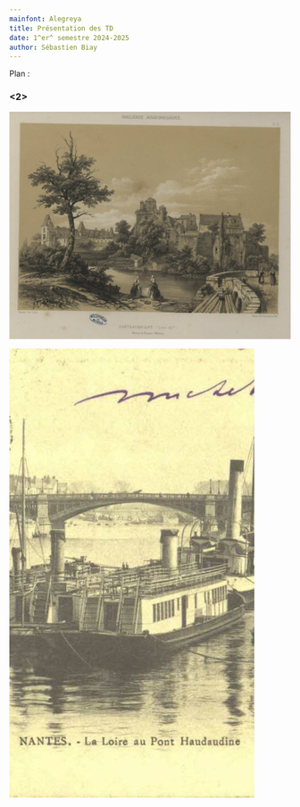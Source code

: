 ```yaml
---
mainfont: Alegreya
title: Présentation des TD
date: 1^er^ semestre 2024-2025
author: Sébastien Biay
---
```


Plan :



[comment]: <> (FINET)


### <2>


![Châteaubriant, Hippolyte Lalaisse et Félix Benoist, lithographie, 1844-1851<a date='sans'/>](img/img_intro-chateaubriant.jpg)

![Nantes, la Loire au Pont Haudaudine, phototype, 1901-1903](img/img_intro-nantesb.jpg)


<!--
	https://www.tablettes-rennaises.fr/app/photopro.sk/rennes/detail?docid=430788
	
	https://www.tablettes-rennaises.fr/app/photopro.sk/rennes/detail?docid=231
-->
